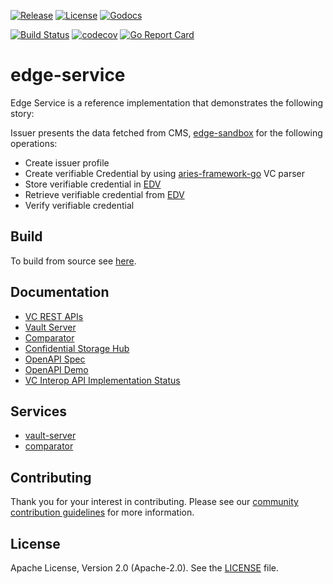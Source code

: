 [![Release](https://img.shields.io/github/release/trustbloc/edge-service.svg?style=flat-square)](https://github.com/trustbloc/edge-service/releases/latest)
[![License](https://img.shields.io/badge/License-Apache%202.0-blue.svg)](https://raw.githubusercontent.com/trustbloc/edge-service/main/LICENSE)
[![Godocs](https://img.shields.io/badge/godoc-reference-blue.svg)](https://godoc.org/github.com/trustbloc/edge-service)

[![Build Status](https://dev.azure.com/trustbloc/edge/_apis/build/status/trustbloc.edge-service?branchName=main)](https://dev.azure.com/trustbloc/edge/_build/latest?definitionId=27&branchName=main)
[![codecov](https://codecov.io/gh/trustbloc/edge-service/branch/main/graph/badge.svg)](https://codecov.io/gh/trustbloc/edge-service)
[![Go Report Card](https://goreportcard.com/badge/github.com/trustbloc/edge-service)](https://goreportcard.com/report/github.com/trustbloc/edge-service)

# edge-service

Edge Service is a reference implementation that demonstrates the following story:

Issuer presents the data fetched from CMS, [edge-sandbox](https://github.com/trustbloc/edge-sandbox) for the following
operations: 

- Create issuer profile
- Create verifiable Credential by using [aries-framework-go](https://github.com/hyperledger/aries-framework-go/tree/main/pkg/doc/verifiable) VC parser
- Store verifiable credential in [EDV](https://github.com/trustbloc/edv)
- Retrieve verifiable credential from [EDV](https://github.com/trustbloc/edv)
- Verify verifiable credential 

## Build
To build from source see [here](docs/build.md).

## Documentation
- [VC REST APIs](docs/vc-rest/api_overview.md)
- [Vault Server](cmd/vault-server/README.md)
- [Comparator](cmd/comparator-rest/README.md)
- [Confidential Storage Hub](cmd/confidential-storage-hub/README.md)
- [OpenAPI Spec](docs/vc-rest/openapi_spec.md)
- [OpenAPI Demo](docs/vc-rest/openapi_demo.md)
- [VC Interop API Implementation Status](docs/vc-rest/vc_interop_api_impl_status.md)

## Services

- [vault-server](./cmd/vault-server/README.md)
- [comparator](./cmd/comparator-rest/README.md)

## Contributing
Thank you for your interest in contributing. Please see our [community contribution guidelines](https://github.com/trustbloc/community/blob/main/CONTRIBUTING.md) for more information.

## License
Apache License, Version 2.0 (Apache-2.0). See the [LICENSE](LICENSE) file.
